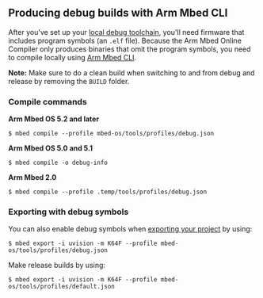 ## Producing debug builds with Arm Mbed CLI

After you've set up your [local debug toolchain](/docs/v5.4/tools/offline.html#toolchain-profiles), you'll need firmware that includes program symbols (an `.elf` file). Because the Arm Mbed Online Compiler only produces binaries that omit the program symbols, you need to compile locally using [Arm Mbed CLI](/docs/v5.4/tools/offline.html#mbed-cli).

<span class="notes">**Note:** Make sure to do a clean build when switching to and from debug and release by removing the `BUILD` folder.</span>

### Compile commands

**Arm Mbed OS 5.2 and later**

```
$ mbed compile --profile mbed-os/tools/profiles/debug.json
```

**Arm Mbed OS 5.0 and 5.1**

```
$ mbed compile -o debug-info
```

**Arm Mbed 2.0**

```
$ mbed compile --profile .temp/tools/profiles/debug.json
```

### Exporting with debug symbols

You can also enable debug symbols when [exporting your project](/docs/v5.4/tools/exporting.html) by using:

```
$ mbed export -i uvision -m K64F --profile mbed-os/tools/profiles/debug.json
```

Make release builds by using:

```
$ mbed export -i uvision -m K64F --profile mbed-os/tools/profiles/default.json
```
